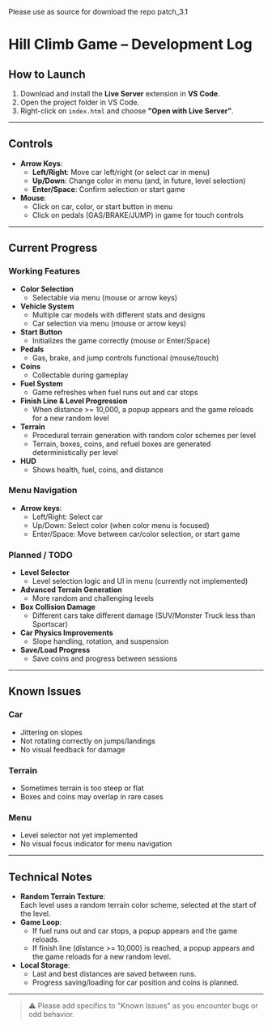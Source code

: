 Please use as source for download the repo patch_3.1

#  Hill Climb Game – Development Log

##  How to Launch

1. Download and install the **Live Server** extension in **VS Code**.
2. Open the project folder in VS Code.
3. Right-click on `index.html` and choose **"Open with Live Server"**.

---

##  Controls

- **Arrow Keys**:  
  - **Left/Right**: Move car left/right (or select car in menu)
  - **Up/Down**: Change color in menu (and, in future, level selection)
  - **Enter/Space**: Confirm selection or start game
- **Mouse**:  
  - Click on car, color, or start button in menu
  - Click on pedals (GAS/BRAKE/JUMP) in game for touch controls

---

##  Current Progress

###  Working Features

- **Color Selection**  
  - Selectable via menu (mouse or arrow keys)
- **Vehicle System**  
  - Multiple car models with different stats and designs
  - Car selection via menu (mouse or arrow keys)
- **Start Button**  
  - Initializes the game correctly (mouse or Enter/Space)
- **Pedals**  
  - Gas, brake, and jump controls functional (mouse/touch)
- **Coins**  
  - Collectable during gameplay
- **Fuel System**  
  - Game refreshes when fuel runs out and car stops
- **Finish Line & Level Progression**  
  - When distance >= 10,000, a popup appears and the game reloads for a new random level
- **Terrain**  
  - Procedural terrain generation with random color schemes per level
  - Terrain, boxes, coins, and refuel boxes are generated deterministically per level
- **HUD**  
  - Shows health, fuel, coins, and distance

###  Menu Navigation

- **Arrow keys**:  
  - Left/Right: Select car
  - Up/Down: Select color (when color menu is focused)
  - Enter/Space: Move between car/color selection, or start game

###  Planned / TODO

- **Level Selector**  
  - Level selection logic and UI in menu (currently not implemented)
- **Advanced Terrain Generation**  
  - More random and challenging levels
- **Box Collision Damage**  
  - Different cars take different damage (SUV/Monster Truck less than Sportscar)
- **Car Physics Improvements**  
  - Slope handling, rotation, and suspension
- **Save/Load Progress**  
  - Save coins and progress between sessions

---

##  Known Issues

### Car

- Jittering on slopes
- Not rotating correctly on jumps/landings
- No visual feedback for damage

### Terrain

- Sometimes terrain is too steep or flat
- Boxes and coins may overlap in rare cases

### Menu

- Level selector not yet implemented
- No visual focus indicator for menu navigation

---

##  Technical Notes

- **Random Terrain Texture**:  
  Each level uses a random terrain color scheme, selected at the start of the level.
- **Game Loop**:  
  - If fuel runs out and car stops, a popup appears and the game reloads.
  - If finish line (distance >= 10,000) is reached, a popup appears and the game reloads for a new random level.
- **Local Storage**:  
  - Last and best distances are saved between runs.
  - Progress saving/loading for car position and coins is planned.

---

> ⚠️ Please add specifics to "Known Issues" as you encounter bugs or odd behavior.



